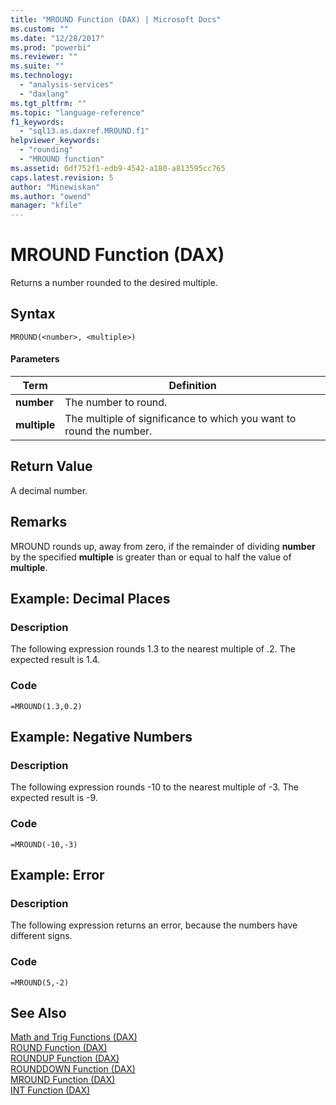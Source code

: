 ```yaml
---
title: "MROUND Function (DAX) | Microsoft Docs"
ms.custom: ""
ms.date: "12/28/2017"
ms.prod: "powerbi"
ms.reviewer: ""
ms.suite: ""
ms.technology: 
  - "analysis-services"
  - "daxlang"
ms.tgt_pltfrm: ""
ms.topic: "language-reference"
f1_keywords: 
  - "sql13.as.daxref.MROUND.f1"
helpviewer_keywords: 
  - "rounding"
  - "MROUND function"
ms.assetid: 6df752f1-edb9-4542-a180-a813595cc765
caps.latest.revision: 5
author: "Minewiskan"
ms.author: "owend"
manager: "kfile"
---
```

# MROUND Function (DAX)
Returns a number rounded to the desired multiple.  
  
## Syntax  
  
```  
MROUND(<number>, <multiple>)  
```  
  
#### Parameters  
  
|Term|Definition|  
|--------|--------------|  
|**number**|The number to round.|  
|**multiple**|The multiple of significance to which you want to round the number.|  
  
## Return Value  
A decimal number.  
  
## Remarks  
MROUND rounds up, away from zero, if the remainder of dividing **number** by the specified **multiple** is greater than or equal to half the value of **multiple**.  
  
## Example: Decimal Places  
  
### Description  
The following expression rounds 1.3 to the nearest multiple of .2. The expected result is 1.4.  
  
### Code  
  
```  
=MROUND(1.3,0.2)  
```  
  
## Example: Negative Numbers  
  
### Description  
The following expression rounds -10 to the nearest multiple of -3. The expected result is -9.  
  
### Code  
  
```  
=MROUND(-10,-3)  
```  
  
## Example: Error  
  
### Description  
The following expression returns an error, because the numbers have different signs.  
  
### Code  
  
```  
=MROUND(5,-2)  
```  
  
## See Also  
[Math and Trig Functions &#40;DAX&#41;](math-and-trig-functions-dax.md)  
[ROUND Function &#40;DAX&#41;](round-function-dax.md)  
[ROUNDUP Function &#40;DAX&#41;](roundup-function-dax.md)  
[ROUNDDOWN Function &#40;DAX&#41;](rounddown-function-dax.md)  
[MROUND Function &#40;DAX&#41;](mround-function-dax.md)  
[INT Function &#40;DAX&#41;](int-function-dax.md)  
  

